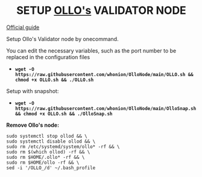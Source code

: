 <h1 dir="auto" style="text-align: center;">SETUP <a href="https://testnet.ollo.zone/">OLLO's</a> VALIDATOR NODE</h1>
<p dir="auto"><a title="Ollo" href="https://docs.ollo.zone/validators/create">Official guide</a></p>
<p dir="auto">Setup Ollo's Validator node by onecommand.</p>
<p dir="auto">You can edit the necessary variables, such as the port number to be replaced in the configuration files</p>
<ul>
<li><code><strong>wget -O https://raw.githubusercontent.com/whonion/OlloNode/main/OLLO.sh &amp;&amp; chmod +x OLLO.sh &amp;&amp; ./OLLO.sh</strong></code></li>
</ul>
<p style="text-align: left;">Setup with snapshot:</p>
<ul>
<li dir="auto"><code><strong>wget -O https://raw.githubusercontent.com/whonion/OlloNode/main/OlloSnap.sh &amp;&amp; chmod +x OLLO.sh &amp;&amp; ./OlloSnap.sh</strong></code></li>
</ul>
<p style="text-align: left;"><strong>Remove Ollo's node:</strong></p>
<p><code>sudo systemctl stop ollod &amp;&amp; \</code><br /><code>sudo systemctl disable ollod &amp;&amp; \</code><br /><code>sudo rm /etc/systemd/system/ollo* -rf &amp;&amp; \</code><br /><code>sudo rm $(which ollod) -rf &amp;&amp; \</code><br /><code>sudo rm $HOME/.ollo* -rf &amp;&amp; \</code><br /><code>sudo rm $HOME/ollo -rf &amp;&amp; \</code><br /><code>sed -i '/OLLO_/d' ~/.bash_profile</code></p>
